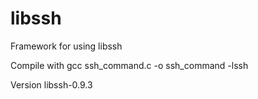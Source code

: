 # libssh
Framework for using libssh 

Compile with 
gcc ssh_command.c -o ssh_command -lssh

Version
libssh-0.9.3
